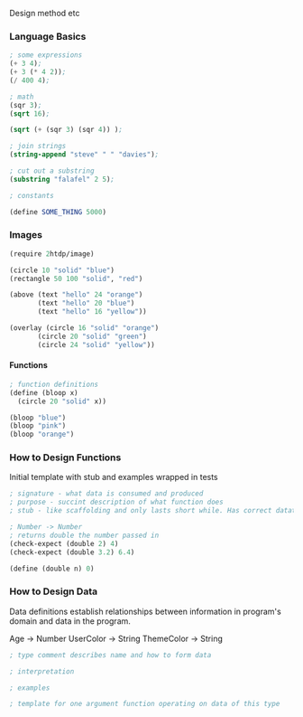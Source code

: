 
Design method etc


### Language Basics

```scheme
; some expressions
(+ 3 4);
(+ 3 (* 4 2));
(/ 400 4);

; math
(sqr 3);
(sqrt 16);

(sqrt (+ (sqr 3) (sqr 4)) );

; join strings
(string-append "steve" " " "davies");

; cut out a substring
(substring "falafel" 2 5);

; constants

(define SOME_THING 5000)


```

### Images

```scheme
(require 2htdp/image)

(circle 10 "solid" "blue")
(rectangle 50 100 "solid", "red")

(above (text "hello" 24 "orange")
       (text "hello" 20 "blue")
       (text "hello" 16 "yellow"))

(overlay (circle 16 "solid" "orange")
       (circle 20 "solid" "green")
       (circle 24 "solid" "yellow"))

```

#### Functions

```scheme
; function definitions
(define (bloop x)
  (circle 20 "solid" x))

(bloop "blue")
(bloop "pink")
(bloop "orange")
```

### How to Design Functions

Initial template with stub and examples wrapped in tests

```scheme
; signature - what data is consumed and produced
; purpose - succint description of what function does
; stub - like scaffolding and only lasts short while. Has correct datatypes etc so able to call function in tests

; Number -> Number
; returns double the number passed in
(check-expect (double 2) 4)
(check-expect (double 3.2) 6.4)

(define (double n) 0) 
```

### How to Design Data

Data definitions establish relationships between information in program's domain and data in the program.

Age -> Number
UserColor -> String
ThemeColor -> String

```scheme
; type comment describes name and how to form data

; interpretation

; examples

; template for one argument function operating on data of this type
```
